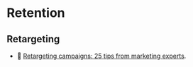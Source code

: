 # Retention

## Retargeting

- 📖 [Retargeting campaigns: 25 tips from marketing experts](https://blog.rebrandly.com/retargeting-campaigns/).
